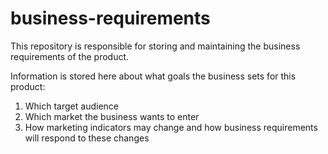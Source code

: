 # business-requirements

This repository is responsible for storing and maintaining the business requirements of the product.

Information is stored here about what goals the business sets for this product:
1. Which target audience
2. Which market the business wants to enter
3. How marketing indicators may change and how business requirements will respond to these changes
